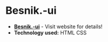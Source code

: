 # Besnik.-ui
-   **[Besnik.-ui](https://dev-jackal.github.io/Besnik.-ui/)** - Visit website for details!
-   **Technology used:** HTML CSS
